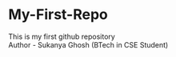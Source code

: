 # My-First-Repo
This is my first github repository
<br>
Author - Sukanya Ghosh (BTech in CSE Student)
